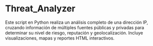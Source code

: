 # Threat_Analyzer
Este script en Python realiza un análisis completo de una dirección IP, cruzando información de múltiples fuentes públicas y privadas para determinar su nivel de riesgo, reputación y geolocalización. Incluye visualizaciones, mapas y reportes HTML interactivos.
